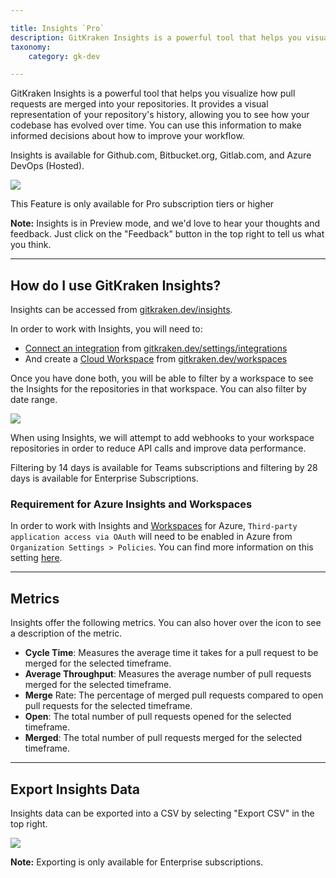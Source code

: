 ```yaml
---

title: Insights `Pro`
description: GitKraken Insights is a powerful tool that helps you visualize how pull requests are merged into your repositories.
taxonomy:
    category: gk-dev

---
```


GitKraken Insights is a powerful tool that helps you visualize how pull requests are merged into your repositories. It provides a visual representation of your repository's history, allowing you to see how your codebase has evolved over time. You can use this information to make informed decisions about how to improve your workflow.

Insights is available for Github.com, Bitbucket.org, Gitlab.com, and Azure DevOps (Hosted).

<img src="/wp-content/uploads/gkdev-insights.png" srcset="/wp-content/uploads/gkdev-insights@2x.png" class="img-bordered img-responsive center">

<div class='callout callout--warning'>
    <p>This Feature is only available for Pro subscription tiers or higher</p>
</div>

<div class='callout callout--warning'>
    <p>
        <strong>Note:</strong> Insights is in Preview mode, and we'd love to hear your thoughts and feedback. Just click on the "Feedback" button in the top right to tell us what you think.
    </p>
</div>

***

## How do I use GitKraken Insights?

Insights can be accessed from [gitkraken.dev/insights](https://gitkraken.dev/insights?source=help_center).

In order to work with Insights, you will need to:
* [Connect an integration](/gk-dev/gk-dev-integrations/) from [gitkraken.dev/settings/integrations](https://gitkraken.dev/settings/integrations?source=help_center)
* And create a [Cloud Workspace](/gk-dev/gk-dev-home/#workspaces) from [gitkraken.dev/workspaces](https://gitkraken.dev/workspaces?source=help_center)

Once you have done both, you will be able to filter by a workspace to see the Insights for the repositories in that workspace. You can also filter by date range.

<img src="/wp-content/uploads/gkdev-insights-filters.png" srcset="/wp-content/uploads/gkdev-insights-filters@2x.png" class="img-bordered img-responsive center">

<div class='callout callout--note'>
    <p>
        When using Insights, we will attempt to add webhooks to your workspace repositories in order to reduce API calls and improve data performance.
    </p>
    <p>
        Filtering by 14 days is available for Teams subscriptions and filtering by 28 days is available for Enterprise Subscriptions.
    </p> 
</div>

### Requirement for Azure Insights and Workspaces

In order to work with Insights and [Workspaces](/gk-dev/gk-dev-home/#workspaces) for Azure, `Third-party application access via OAuth` will need to be enabled in Azure from `Organization Settings > Policies`. You can find more information on this setting [here](https://learn.microsoft.com/en-us/azure/devops/organizations/accounts/change-application-access-policies?view=azure-devops).

***

## Metrics

Insights offer the following metrics. You can also hover over the <i class="fa-solid fa-circle-info"></i> icon to see a description of the metric.

* **Cycle Time**: Measures the average time it takes for a pull request to be merged for the selected timeframe.
* **Average Throughput**: Measures the average number of pull requests merged for the selected timeframe. 
* **Merge** Rate: The percentage of merged pull requests compared to open pull requests for the selected timeframe. 
* **Open**: The total number of pull requests opened for the selected timeframe.
* **Merged**: The total number of pull requests merged for the selected timeframe.

***

## Export Insights Data

Insights data can be exported into a CSV by selecting "Export CSV" in the top right. 

<img src="/wp-content/uploads/gkdev-insights-export.png" srcset="/wp-content/uploads/gkdev-insights-export@2x.png" class="img-bordered img-responsive center">

<div class='callout callout--note'>
    <p>
        <strong>Note:</strong> Exporting is only available for Enterprise subscriptions.
    </p>
</div>